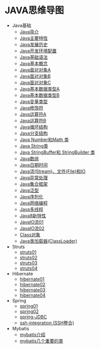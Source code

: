 # JAVA思维导图

- Java基础
  - [Java简介](http://mind.clboy.cn/?md=java%2fjava01)
  - [Java主要特性](http://mind.clboy.cn/?md=java%2fjava02)
  - [Java发展历史](http://mind.clboy.cn/?md=java%2fjava03)
  - [Java开发环境配置](http://mind.clboy.cn/?md=java%2fjava04)
  - [Java基础语法](http://mind.clboy.cn/?md=java%2fjava05)
  - [Java基本概念](http://mind.clboy.cn/?md=java%2fjava06)
  - [Java面对对象A](http://mind.clboy.cn/?md=java%2fjava07)
  - [Java面对对象B](http://mind.clboy.cn/?md=java%2fjava08)
  - [Java面对对象C](http://mind.clboy.cn/?md=java%2fjava09)
  - [Java基本数据类型A](http://mind.clboy.cn/?md=java%2fjava10)
  - [Java基本数据类型B](http://mind.clboy.cn/?md=java%2fjava11)
  - [Java变量类型](http://mind.clboy.cn/?md=java%2fjava12)
  - [Java修饰符](http://mind.clboy.cn/?md=java%2fjava13)
  - [Java运算符A](http://mind.clboy.cn/?md=java%2fjava14)
  - [Java运算符B](http://mind.clboy.cn/?md=java%2fjava15)
  - [Java循环结构](http://mind.clboy.cn/?md=java%2fjava16)
  - [Java分支结构](http://mind.clboy.cn/?md=java%2fjava17)
  - [Java Number和Math 类](http://mind.clboy.cn/?md=java%2fjava18)
  - [Java String类](http://mind.clboy.cn/?md=java%2fjava19)
  - [Java StringBuffer和 StringBuilder 类](http://mind.clboy.cn/?md=java%2fjava20)
  - [Java数组](http://mind.clboy.cn/?md=java%2fjava21)
  - [Java日期时间](http://mind.clboy.cn/?md=java%2fjava22)
  - [Java流(Stream)、文件(File)和IO](http://mind.clboy.cn/?md=java%2fjava23)
  - [Java异常处理](http://mind.clboy.cn/?md=java%2fjava24)
  - [Java集合框架](http://mind.clboy.cn/?md=java%2fjava25)
  - [Java泛型](http://mind.clboy.cn/?md=java%2fjava26)
  - [Java序列化](http://mind.clboy.cn/?md=java%2fjava27)
  - [Java网络编程](http://mind.clboy.cn/?md=java%2fjava28)
  - [Java多线程](http://mind.clboy.cn/?md=java%2fjava29)
  - [Java8新特性](http://mind.clboy.cn/?md=java%2fjava30)
  - [JavaIO流01](http://mind.clboy.cn/?md=java%2fIO-01)
  - [JavaIO流02](http://mind.clboy.cn/?md=java%2fIO-02)
  - [Class对象](http://mind.clboy.cn/?md=java%2fclass01)
  - [Java类加载器(ClassLoader)](http://mind.clboy.cn/?md=java%2fclassLoader01)
- Struts
  - [struts01](/myNote/html/mindView.html?md=struts01 ':ignore')
  - [struts02](/myNote/html/mindView.html?md=struts02 ':ignore')
  - [struts03](/myNote/html/mindView.html?md=struts03 ':ignore')
  - [struts04](/myNote/html/mindView.html?md=struts04 ':ignore')
- Hibernate
  - [hibernate01](/myNote/html/mindView.html?md=hibernate01 ':ignore')
  - [hibernate02](/myNote/html/mindView.html?md=hibernate02 ':ignore')
  - [hibernate03](/myNote/html/mindView.html?md=hibernate03 ':ignore')
  - [hibernate04](/myNote/html/mindView.html?md=hibernate04 ':ignore')
- Spring
  - [spring01](http://mind.clboy.cn/?md=spring01)
  - [spring02](http://mind.clboy.cn/?md=spring02)
  - [spring-JDBC](http://mind.clboy.cn/?md=spring-JDBC)
  - [ssh-integration (SSH整合)](http://mind.clboy.cn/?md=ssh-integration)
- Mybatis
  - [mybatis介绍](http://mind.clboy.cn/?md=ssm%2fmybatis)
  - [mybatis几个重要的类](http://mind.clboy.cn/?md=ssm%2fmybatis-key-class)
